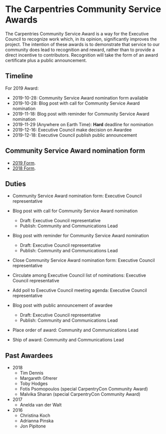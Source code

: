 # The Carpentries Community Service Awards

The Carpentries Community Service Award is a way for the Executive Council to recognize work
which, in its opinion, significantly improves the project.
The intention of these awards is to demonstrate that service to our community does lead to recognition and reward,
rather than to provide a direct incentive to contributors.
Recognition will take the form of an award certificate plus a public announcement.

## Timeline

For 2019 Award:

- 2019-10-28: Community Service Award nomination form available
- 2019-10-28: Blog post with call for Community Service Award nomination
- 2019-11-18: Blog post with reminder for Community Service Award nomination
- 2019-11-29 (Anywhere on Earth Time): **Hard** deadline for nomination
- 2019-12-16: Executive Council make decision on Awardee
- 2019-12-18: Executive Council publish public announcement

## Community Service Award nomination form

- [2019 Form](https://forms.gle/SpKT92Fv1fUr8By5A).
- [2018 Form](https://goo.gl/forms/abTNgR90R9ai4NfF3).

## Duties

- Community Service Award nomination form: Executive Council representative
- Blog post with call for Community Service Award nomination

  - Draft: Executive Council representative
  - Publish: Community and Communications Lead
- Blog post with reminder for Community Service Award nomination

  - Draft: Executive Council representative
  - Publish: Community and Communications Lead
- Close Community Service Award nomination form: Executive Council representative
- Circulate among Executive Council list of nominations: Executive Council representative
- Add poll to Executive Council meeting agenda:  Executive Council representative
- Blog post with public announcement of awardee

  - Draft: Executive Council representative
  - Publish: Community and Communications Lead
- Place order of award:  Community and Communications Lead
- Ship of award:  Community and Communications Lead

## Past Awardees

- 2018
  - Tim Dennis
  - Margareth Gfrerer
  - Toby Hodges
  - Fotis Psomopoulos (special CarpentryCon Community Award)
  - Malvika Sharan (special CarpentryCon Community Award)
- 2017 
  - Anelda van der Walt
- 2016
  - Christina Koch
  - Adrianna Pinska
  - Jon Pipitone